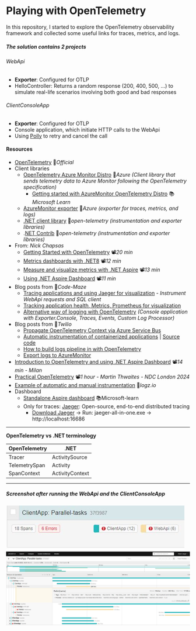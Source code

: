 # Playing with OpenTelemetry

In this repository, I started to explore the OpenTelemetry observability framework and collected some useful links for traces, metrics, and logs.

##### The solution contains 2 projects

###### WebApi
- **Exporter**: Configured for OTLP
- HelloController: Returns a random response (200, 400, 500, ...) to simulate real-life scenarios involving both good and bad responses

###### ClientConsoleApp
- **Exporter**: Configured for OTLP
- Console application, which initiate HTTP calls to the WebApi
- Using [Polly](https://github.com/App-vNext/Polly) to retry and cancel the call

#### Resources
- [OpenTelemetry](https://opentelemetry.io) 📓*Official*
- Client libraries
  - [OpenTelemetry Azure Monitor Distro](https://github.com/Azure/azure-sdk-for-net/tree/main/sdk/monitor/Azure.Monitor.OpenTelemetry.AspNetCore) 👤*Azure (Client library that sends telemetry data to Azure Monitor following the OpenTelemetry specification)*
    - [Getting started with AzureMonitor OpenTelemetry Distro](https://learn.microsoft.com/en-us/azure/azure-monitor/app/opentelemetry-enable) 📚*Microsoft Learn*
  - [AzureMonitor exporter](https://github.com/Azure/azure-sdk-for-net/tree/main/sdk/monitor/Azure.Monitor.OpenTelemetry.Exporter) 👤*Azure (exporter for traces, metrics, and logs)*
  - [.NET client library](https://github.com/open-telemetry/opentelemetry-dotnet) 👤*open-telemetry (instrumentation and exporter libraries)*
  - .[NET Contrib](https://github.com/open-telemetry/opentelemetry-dotnet-contrib) 👤*open-telemetry (instrumentation and exporter libraries)*
- From: *Nick Chapsas*
  - [Getting Started with OpenTelemetry](https://youtu.be/nFU-hcHyl2s) 📽*20 min*
  - [Metrics dashboards with .NET8](https://youtu.be/A2pKhNQoQUU) 📽*12 min*
  - [Measure and visualize metrics with .NET Aspire](https://youtu.be/8kDugxr3Hdg) 📽*13 min*
  - [Using .NET Aspire Dashboard](https://youtu.be/617oVraGY_M) 📽*11 min*
- Blog posts from 📓*Code-Maze*
  - [Tracing applications and using Jaeger for visualization](https://code-maze.com/tracing-dotnet-applications-opentelemetry) *- Instrument WebApi requests and SQL client*
  - [Tracking application health, Metrics, Prometheus for visualization](https://code-maze.com/tracking-dotnet-opentelemetry-metrics)
  - [Alternative way of logging with OpenTelemetry](https://code-maze.com/dotnet-opentelemetry-logging) *(Console application with Exporter.Console, Traces, Events, Custom Log Processor)*
- Blog posts from 📓*Twilio*
  - [Propagate OpenTelemetry Context via Azure Service Bus](https://www.twilio.com/blog/propagate-opentelemetry-context-via-azure-service-bus-for-async-dotnet-services)
  - [Automatic instrumentation of containerized applications](https://www.twilio.com/blog/automatic-instrumentation-of-containerized-dotnet-applications-with-opentelemetry) | [Source code](https://github.com/rahulrai-in/autoinstrumentation-demo)
  - [How to build logs pipeline in with OpenTelemetry](https://www.twilio.com/blog/build-a-logs-pipeline-in-dotnet-with-opentelemetry)
  - [Export logs to AzureMonitor](https://www.twilio.com/blog/export-logs-to-azure-monitor-with-opentelemetry-and-dotnet)
- [Introduction to OpenTelemetry and using .NET Aspire Dashboard](https://youtu.be/HrRrJ5wTtdk) 📽*14 min - Milan*
- [Practical OpenTelemetry](https://youtu.be/WzZI_IT6gYo) 📽️*1 hour - Martin Thwaites - NDC London 2024*
- [Example of automatic and manual instrumentation](https://logz.io/blog/csharp-dotnet-opentelemetry-instrumentation) 📓*logz.io*
- Dashboard
  - [Standalone Aspire dashboard](https://learn.microsoft.com/en-us/dotnet/aspire/fundamentals/dashboard/standalone) 📚Microsoft-learn
  - Only for traces: [Jaeger](https://www.jaegertracing.io): Open-source, end-to-end distributed tracing
    - [Download Jaeger](https://www.jaegertracing.io/download) -> Run: jaeger-all-in-one.exe -> http://localhost:16686


---

**OpenTelemetry vs .NET terminology**

| OpenTelemetry | .NET            |
| ------------- | --------------- |
| Tracer        | ActivitySource  |
| TelemetrySpan | Activity        |
| SpanContext   | ActivityContext |

---

##### Screenshot after running the WebApi and the ClientConsoleApp
![Trace](dt-img-01.jpg)
![Trace-detailed](dt-img-02.jpg)